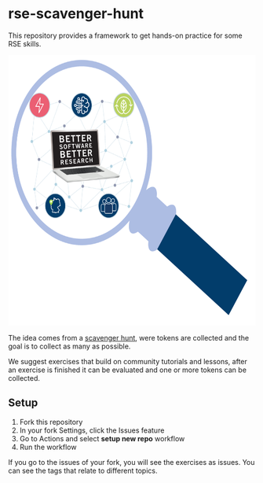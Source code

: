 # rse-scavenger-hunt

This repository provides a framework to get hands-on practice for some RSE skills.

<img src="/docs/images/Lupe_JulichBlue1,2_KeyVisual.svg" width="650" height="550">


The idea comes from a [scavenger hunt](https://en.wikipedia.org/wiki/Scavenger_hunt), were tokens are collected and the goal is to collect as many as possible. 

We suggest exercises that build on community tutorials and lessons, after an exercise is finished it can be evaluated and one or more tokens can be collected.

## Setup    

1. Fork this repository
2. In your fork Settings, click the Issues feature 
3. Go to Actions and select **setup new repo** workflow
4. Run the workflow

If you go to the issues of your fork, you will see the exercises as issues. You can see the tags that relate to different topics.  
